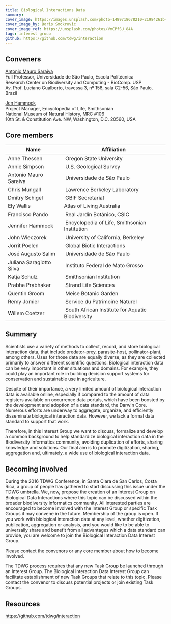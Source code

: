 ```yaml
---
title: Biological Interactions Data
summary: 
cover_image: https://images.unsplash.com/photo-1489718678210-21984261b4f3
cover_image_by: Boris Smokrovic
cover_image_ref: https://unsplash.com/photos/VmCPfSU_84A
tags: interest group
github: https://github.com/tdwg/interaction
---
```


## Conveners

[Antonio Mauro Saraiva](mailto:saraiva@usp.br)  
Full Professor, Universidade de São Paulo, Escola Politécnica  
Research Center on Biodiversity and Computing - BioComp. USP  
Av. Prof. Luciano Gualberto, travessa 3, nº 158, sala C2-56, São Paulo, Brazil

[Jen Hammock](mailto:hammockj@si.edu)  
Project Manager, Encyclopedia of Life, Smithsonian  
National Museum of Natural History, MRC #106  
10th St. & Constitution Ave. NW, Washington, D.C. 20560, USA  

## Core members

Name | Affiliation
--- | ---
Anne Thessen | Oregon State University
Annie Simpson | U.S. Geological Survey
Antonio Mauro Saraiva | Universidade de São Paulo
Chris Mungall | Lawrence Berkeley Laboratory
Dmitry Schigel | GBIF Secretariat
Ely Wallis | Atlas of Living Australia
Francisco Pando | Real Jardín Botánico, CSIC
Jennifer Hammock | Encyclopedia of Life, Smithsonian Institution
John Wieczorek | University of California, Berkeley
Jorrit Poelen | Global Biotic Interactions
José Augusto Salim | Universidade de São Paulo
Juliana Saragiotto Silva | Instituto Federal de Mato Grosso
Katja Schulz | Smithsonian Institution
Prabha Prabhakar | Strand Life Sciences
Quentin Groom | Meise Botanic Garden 
Remy Jomier | Service du Patrimoine Naturel
Willem Coetzer | South African Institute for Aquatic Biodiversity

## Summary

Scientists use a variety of methods to collect, record, and store biological interaction data, that include predator-prey, parasite-host, pollinator-plant, among others. Uses for those data are equally diverse, as they are collected primarily to answer different scientific questions. Biological interaction data can be very important in other situations and domains. For example, they could play an important role in building decision support systems for conservation and sustainable use in agriculture.

Despite of their importance, a very limited amount of biological interaction data is available online, especially if compared to the amount of data registers available on occurrence data portals, which have been boosted by the development and adoption of a data standard, the Darwin Core. Numerous efforts are underway to aggregate, organize, and efficiently disseminate biological interaction data. However, we lack a formal data standard to support that work.

Therefore, in this Interest Group we want to discuss, formalize and develop a common background to help standardize biological interaction data in the Biodiversity Informatics community, avoiding duplication of efforts, sharing knowledge and solutions. Our final aim is to promote digitization, sharing, aggregation and, ultimately, a wide use of biological interaction data.

## Becoming involved
 
During the 2016 TDWG Conference, in Santa Clara de San Carlos, Costa Rica, a group of people has gathered to start discussing this issue under the TDWG umbrella. We, now, propose the creation of an Interest Group on Biological Data Interactions where this topic can be discussed within the broader biodiversity informatics community. 
All interested parties are encouraged to become involved with the Interest Group or specific Task Groups it may convene in the future. Membership of the group is open. If you work with biological interaction data at any level, whether digitization, publication, aggregation or analysis, and you would like to be able to universally share and benefit from all advantages which a data standard can provide, you are welcome to join the Biological Interaction Data Interest Group. 
 
Please contact the convenors or any core member about how to become involved. 
 
The TDWG process requires that any new Task Group be launched through an Interest Group. The Biological Interaction Data Interest Group can facilitate establishment of new Task Groups that relate to this topic. Please contact the convenor to discuss potential projects or join existing Task Groups. 
 
## Resources

<https://github.com/tdwg/interaction>
